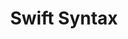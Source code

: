 ---
title: Swift Syntax
description: Articles covering specifics about the Swift Syntax
image:

# Badge style
style:
    background: "#2a9d8f"
    color: "#fff"
---